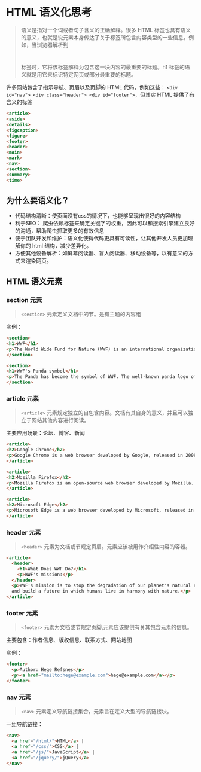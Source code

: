 # HTML 语义化思考

> 语义是指对一个词或者句子含义的正确解释。很多 HTML 标签也具有语义的意义，也就是说元素本身传达了关于标签所包含内容类型的一些信息。例如，当浏览器解析到<h1></h1>标签时，它将该标签解释为包含这一块内容的最重要的标题。h1 标签的语义就是用它来标识特定网页或部分最重要的标题。

许多网站包含了指示导航、页眉以及页脚的 HTML 代码，例如这些： `<div id="nav"> <div class="header"> <div id="footer">`，但其实 HTML 提供了有含义的标签

```html
<article>
<aside>
<details>
<figcaption>
<figure>
<footer>
<header>
<main>
<mark>
<nav>
<section>
<summary>
<time>
```

## 为什么要语义化？

* 代码结构清晰：使页面没有css的情况下，也能够呈现出很好的内容结构
* 利于SEO： 爬虫依赖标签来确定关键字的权重，因此可以和搜索引擎建立良好的沟通，帮助爬虫抓取更多的有效信息
* 便于团队开发和维护：语义化使得代码更具有可读性，让其他开发人员更加理解你的 html 结构，减少差异化。
* 方便其他设备解析：如屏幕阅读器、盲人阅读器、移动设备等，以有意义的方式来渲染网页。

## HTML 语义元素

### section 元素

> `<section>` 元素定义文档中的节。是有主题的内容组

实例：

```html
<section>
<h1>WWF</h1>
<p>The World Wide Fund for Nature (WWF) is an international organization working on issues regarding the conservation, research and restoration of the environment, formerly named the World Wildlife Fund. WWF was founded in 1961.</p>
</section>

<section>
<h1>WWF's Panda symbol</h1>
<p>The Panda has become the symbol of WWF. The well-known panda logo of WWF originated from a panda named Chi Chi that was transferred from the Beijing Zoo to the London Zoo in the same year of the establishment of WWF.</p>
</section>
```

### article 元素

> `<article>` 元素规定独立的自包含内容。文档有其自身的意义，并且可以独立于网站其他内容进行阅读。

主要应用场景：论坛、博客、新闻

```html
<article>
<h2>Google Chrome</h2>
<p>Google Chrome is a web browser developed by Google, released in 2008. Chrome is the world's most popular web browser today!</p>
</article>

<article>
<h2>Mozilla Firefox</h2>
<p>Mozilla Firefox is an open-source web browser developed by Mozilla. Firefox has been the second most popular web browser since January, 2018.</p>
</article>

<article>
<h2>Microsoft Edge</h2>
<p>Microsoft Edge is a web browser developed by Microsoft, released in 2015. Microsoft Edge replaced Internet Explorer.</p>
</article>
```

### header 元素

> `<header>` 元素为文档或节规定页眉。元素应该被用作介绍性内容的容器。

```html
<article>
  <header>
    <h1>What Does WWF Do?</h1>
    <p>WWF's mission:</p>
  </header>
  <p>WWF's mission is to stop the degradation of our planet's natural environment,
  and build a future in which humans live in harmony with nature.</p>
</article>
```

### footer 元素

> `<footer>` 元素为文档或节规定页脚,元素应该提供有关其包含元素的信息。

主要包含：作者信息、版权信息、联系方式、网站地图

实例：

```html
<footer>
  <p>Author: Hege Refsnes</p>
  <p><a href="mailto:hege@example.com">hege@example.com</a></p>
</footer>
```

### nav 元素

> `<nav>` 元素定义导航链接集合，元素旨在定义大型的导航链接块。

一组导航链接：

```html
<nav>
  <a href="/html/">HTML</a> |
  <a href="/css/">CSS</a> |
  <a href="/js/">JavaScript</a> |
  <a href="/jquery/">jQuery</a>
</nav>
```